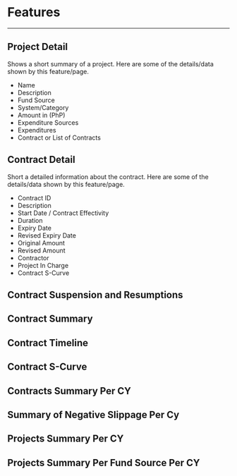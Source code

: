 # Features
--- 
## Project Detail

Shows a short summary of a project. Here are some of the details/data shown by this feature/page.

- Name
- Description
- Fund Source
- System/Category
- Amount in (PhP)
- Expenditure Sources
- Expenditures
- Contract or List of Contracts


## Contract Detail

Short a detailed information about the contract. Here are some of the details/data shown by this feature/page.

- Contract ID
- Description
- Start Date / Contract Effectivity
- Duration
- Expiry Date
- Revised Expiry Date
- Original Amount
- Revised Amount
- Contractor
- Project In Charge
- Contract S-Curve

## Contract Suspension and Resumptions


## Contract Summary


## Contract Timeline


## Contract S-Curve


## Contracts Summary Per CY


## Summary of Negative Slippage Per Cy


## Projects Summary Per CY


## Projects Summary Per Fund Source Per CY